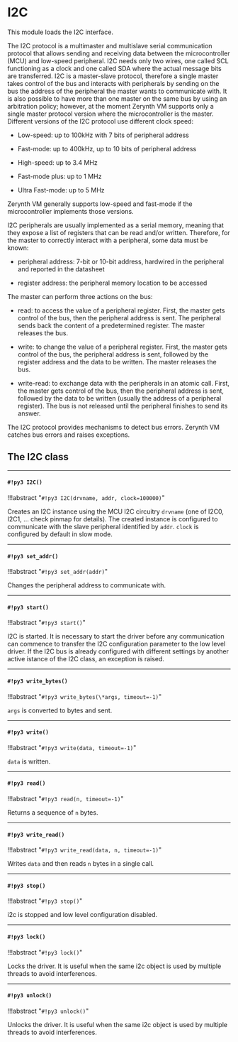 # I2C

This module loads the I2C interface.

The I2C protocol is a multimaster and multislave serial communication protocol that allows sending and receiving data between the microcontroller (MCU) and low-speed peripheral.
I2C needs only two wires, one called SCL functioning as a clock and one called SDA where the actual message bits are transferred.
I2C is a master-slave protocol, therefore a single master takes control of the bus and interacts with peripherals by sending on the bus the address of the peripheral the master wants to communicate with.
It is also possible to have more than one master on the same bus by using an arbitration policy; however, at the moment Zerynth VM supports only a single master protocol version where the microcontroller is the master.
Different versions of the I2C protocol use different clock speed:


* Low-speed: up to 100kHz with 7 bits of peripheral address


* Fast-mode: up to 400kHz, up to 10 bits of peripheral address


* High-speed: up to 3.4 MHz


* Fast-mode plus: up to 1 MHz


* Ultra Fast-mode: up to 5 MHz

Zerynth VM generally supports low-speed and fast-mode if the microcontroller implements those versions.

I2C peripherals are usually implemented as a serial memory, meaning that they expose a list of registers that can be read and/or written. Therefore, for the master to correctly interact with a peripheral, some data must be known:


* peripheral address: 7-bit or 10-bit address, hardwired in the peripheral and reported in the datasheet


* register address: the peripheral memory location to be accessed

The master can perform three actions on the bus:


* read: to access the value of a peripheral register. First, the master gets control of the bus, then the peripheral address is sent. The peripheral sends back the content of a predetermined register. The master releases the bus.


* write: to change the value of a peripheral register. First, the master gets control of the bus, the peripheral address is sent, followed by the register address and the data to be written. The master releases the bus.


* write-read: to exchange data with the peripherals in an atomic call. First, the master gets control of the bus, then the peripheral address is sent, followed by the data to be written (usually the address of a peripheral register). The bus is not released until the peripheral finishes to send its answer.

The I2C protocol provides mechanisms to detect bus errors. Zerynth VM catches bus errors and raises exceptions.

## The I2C class


---
#### `#!py3 I2C()`

!!!abstract "`#!py3 I2C(drvname, addr, clock=100000)`"

Creates an I2C instance using the MCU I2C circuitry ```drvname``` (one of I2C0, I2C1, … check pinmap for details). The created instance is configured to communicate with the slave peripheral identified by ```addr```. ```clock``` is configured by default in slow mode.


---
#### `#!py3 set_addr()`

!!!abstract "`#!py3 set_addr(addr)`"

Changes the peripheral address to communicate with.


---
#### `#!py3 start()`

!!!abstract "`#!py3 start()`"

I2C is started. It is necessary to start the driver before any communication can commence to transfer the I2C configuration parameter to the low level driver. If the I2C bus is already configured with different settings by another active istance of the I2C class, an exception is raised.


---
#### `#!py3 write_bytes()`

!!!abstract "`#!py3 write_bytes(\*args, timeout=-1)`"

```args``` is converted to bytes and sent.


---
#### `#!py3 write()`

!!!abstract "`#!py3 write(data, timeout=-1)`"

```data``` is written.


---
#### `#!py3 read()`

!!!abstract "`#!py3 read(n, timeout=-1)`"

Returns a sequence of ```n``` bytes.


---
#### `#!py3 write_read()`

!!!abstract "`#!py3 write_read(data, n, timeout=-1)`"

Writes ```data``` and then reads ```n``` bytes in a single call.


---
#### `#!py3 stop()`

!!!abstract "`#!py3 stop()`"

i2c is stopped and low level configuration disabled.


---
#### `#!py3 lock()`

!!!abstract "`#!py3 lock()`"

Locks the driver. It is useful when the same i2c object is used by multiple threads to avoid interferences.


---
#### `#!py3 unlock()`

!!!abstract "`#!py3 unlock()`"

Unlocks the driver. It is useful when the same i2c object is used by multiple threads to avoid interferences.
